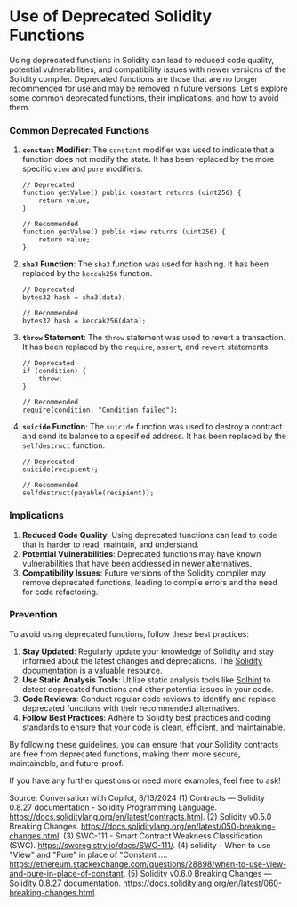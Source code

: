 # Use of Deprecated Solidity Functions

Using deprecated functions in Solidity can lead to reduced code quality, potential vulnerabilities, and compatibility issues with newer versions of the Solidity compiler. Deprecated functions are those that are no longer recommended for use and may be removed in future versions. Let's explore some common deprecated functions, their implications, and how to avoid them.

### Common Deprecated Functions

1. **`constant` Modifier**: The `constant` modifier was used to indicate that a function does not modify the state. It has been replaced by the more specific `view` and `pure` modifiers.

   ```solidity
   // Deprecated
   function getValue() public constant returns (uint256) {
       return value;
   }

   // Recommended
   function getValue() public view returns (uint256) {
       return value;
   }
   ```

2. **`sha3` Function**: The `sha3` function was used for hashing. It has been replaced by the `keccak256` function.

   ```solidity
   // Deprecated
   bytes32 hash = sha3(data);

   // Recommended
   bytes32 hash = keccak256(data);
   ```

3. **`throw` Statement**: The `throw` statement was used to revert a transaction. It has been replaced by the `require`, `assert`, and `revert` statements.

   ```solidity
   // Deprecated
   if (condition) {
       throw;
   }

   // Recommended
   require(condition, "Condition failed");
   ```

4. **`suicide` Function**: The `suicide` function was used to destroy a contract and send its balance to a specified address. It has been replaced by the `selfdestruct` function.

   ```solidity
   // Deprecated
   suicide(recipient);

   // Recommended
   selfdestruct(payable(recipient));
   ```

### Implications

1. **Reduced Code Quality**: Using deprecated functions can lead to code that is harder to read, maintain, and understand.
2. **Potential Vulnerabilities**: Deprecated functions may have known vulnerabilities that have been addressed in newer alternatives.
3. **Compatibility Issues**: Future versions of the Solidity compiler may remove deprecated functions, leading to compile errors and the need for code refactoring.

### Prevention

To avoid using deprecated functions, follow these best practices:

1. **Stay Updated**: Regularly update your knowledge of Solidity and stay informed about the latest changes and deprecations. The [Solidity documentation](https://docs.soliditylang.org/en/latest/contracts.html) is a valuable resource.
2. **Use Static Analysis Tools**: Utilize static analysis tools like [Solhint](https://protofire.github.io/solhint/) to detect deprecated functions and other potential issues in your code.
3. **Code Reviews**: Conduct regular code reviews to identify and replace deprecated functions with their recommended alternatives.
4. **Follow Best Practices**: Adhere to Solidity best practices and coding standards to ensure that your code is clean, efficient, and maintainable.

By following these guidelines, you can ensure that your Solidity contracts are free from deprecated functions, making them more secure, maintainable, and future-proof.

If you have any further questions or need more examples, feel free to ask!

Source: Conversation with Copilot, 8/13/2024
(1) Contracts — Solidity 0.8.27 documentation - Solidity Programming Language. https://docs.soliditylang.org/en/latest/contracts.html.
(2) Solidity v0.5.0 Breaking Changes. https://docs.soliditylang.org/en/latest/050-breaking-changes.html.
(3) SWC-111 - Smart Contract Weakness Classification (SWC). https://swcregistry.io/docs/SWC-111/.
(4) solidity - When to use "View" and "Pure" in place of "Constant .... https://ethereum.stackexchange.com/questions/28898/when-to-use-view-and-pure-in-place-of-constant.
(5) Solidity v0.6.0 Breaking Changes — Solidity 0.8.27 documentation. https://docs.soliditylang.org/en/latest/060-breaking-changes.html.